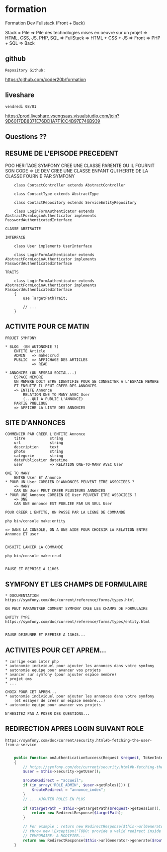 # formation

Formation Dev Fullstack (Front + Back)

Stack = Pile
=> Pile des technologies mises en oeuvre sur un projet
=> HTML, CSS, JS, PHP, SQL  => FullStack
=> HTML + CSS + JS          => Front
=> PHP + SQL                => Back

## github

    Repository Github:

https://github.com/coder20b/formation

## liveshare

    vendredi 08/01
    
https://prod.liveshare.vsengsaas.visualstudio.com/join?9D6017DB8371E76DD1A7F1CC4B97E746B939

## Questions ??

## RESUME DE L'EPISODE PRECEDENT

POO
    HERITAGE
        SYMFONY CREE UNE CLASSE PARENTE OU IL FOURNIT SON CODE
        => LE DEV CREE UNE CLASSE ENFANT QUI HERITE DE LA CLASSE FOURNIE PAR SYMFONY

        class ContactController extends AbstractController

        class ContactType extends AbstractType

        class ContactRepository extends ServiceEntityRepository

        class LoginFormAuthenticator extends AbstractFormLoginAuthenticator implements PasswordAuthenticatedInterface

    CLASSE ABSTRAITE

    INTERFACE

        class User implements UserInterface

        class LoginFormAuthenticator extends AbstractFormLoginAuthenticator implements PasswordAuthenticatedInterface

    TRAITS

        class LoginFormAuthenticator extends AbstractFormLoginAuthenticator implements PasswordAuthenticatedInterface
        {
            use TargetPathTrait;
            
            // ...
        }



## ACTIVITE POUR CE MATIN

    PROJET SYMFONY

    * BLOG  (EN AUTONOMIE ?)
        ENTITE Article
        ADMIN   => make:crud
        PUBLIC  => AFFICHAGE DES ARTICLES 
                => READ

    * ANNONCES (OU RESEAU SOCIAL...)
        ESPACE MEMBRE
        UN MEMBRE DOIT ETRE IDENTIFIE POUR SE CONNECTER A L'ESPACE MEMBRE
        ET ENSUITE IL PEUT CREER DES ANNONCES
        => ENTITE Annonce
            RELATION ONE TO MANY AVEC User
            (...QUI A PUBLIE L'ANNONCE)
        PARTIE PUBLIQUE
        => AFFICHE LA LISTE DES ANNONCES

## SITE D'ANNONCES

    COMMENCER PAR CREER L'ENTITE Annonce
        titre           string
        url             string
        description     text
        photo           string
        categorie       string
        datePublication datetime
        user            => RELATION ONE-TO-MANY AVEC User

    ONE TO MANY
        ENTRE User ET Annonce
    * POUR UN User COMBIEN D'ANNONCES PEUVENT ETRE ASSOCIEES ?
        => MANY
        CAR UN User PEUT CREER PLUSIEURS ANNONCES
    * POUR UNE Annonce COMBIEN DE User PEUVENT ETRE ASSOCIEES ?
        => ONE
        CAR UNE Annonce EST PUBLIEE PAR UN SEUL User

    POUR CREER L'ENTITE, ON PASSE PAR LA LIGNE DE COMMANDE
    
    php bin/console make:entity

    => DANS LA CONSOLE, ON A UNE AIDE POUR CHOISIR LA RELATION ENTRE Annonce ET user


    ENSUITE LANCER LA COMMANDE 

    php bin/console make:crud


    PAUSE ET REPRISE A 11H05

## SYMFONY ET LES CHAMPS DE FORMULAIRE

    * DOCUMENTATION
    https://symfony.com/doc/current/reference/forms/types.html

    ON PEUT PARAMETRER COMMENT SYMFONY CREE LES CHAMPS DE FORMULAIRE

    ENTITY TYPE
    https://symfony.com/doc/current/reference/forms/types/entity.html


    PAUSE DEJEUNER ET REPRISE A 13H45...

## ACTIVITES POUR CET APREM...

    * corrige exam inter php
    * autonomie individuel pour ajouter les annonces dans votre symfony
    * autonomie equipe pour avancer vos projets
    * avancer sur symfony (pour ajouter espace membre)
    * projet cms
    * ...

    CHOIX POUR CET APREM...
    * autonomie individuel pour ajouter les annonces dans votre symfony
        (et essayer de creer un espace membre...)
    * autonomie equipe pour avancer vos projets

    N'HESITEZ PAS A POSER DES QUESTIONS...

## REDIRECTION APRES LOGIN SUIVANT ROLE

    https://symfony.com/doc/current/security.html#b-fetching-the-user-from-a-service

```php

    public function onAuthenticationSuccess(Request $request, TokenInterface $token, string $providerKey)
    {
        // https://symfony.com/doc/current/security.html#b-fetching-the-user-from-a-service
        $user = $this->security->getUser();

        $routeRedirect = "accueil";
        if (in_array('ROLE_ADMIN', $user->getRoles())) {
            $routeRedirect = "annonce_index";
        }
        // ... AJOUTER ROLES EN PLUS
        
        if ($targetPath = $this->getTargetPath($request->getSession(), $providerKey)) {
            return new RedirectResponse($targetPath);
        }

        // For example : return new RedirectResponse($this->urlGenerator->generate('some_route'));
        // throw new \Exception('TODO: provide a valid redirect inside '.__FILE__);
        // TEMPORAIRE: A MODIFIER...
        return new RedirectResponse($this->urlGenerator->generate($routeRedirect));
    }


```


































